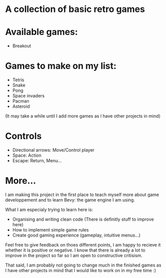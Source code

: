 # A collection of basic retro games

# Available games:
* Breakout

# Games to make on my list:
* Tetris
* Snake
* Pong
* Space invaders
* Pacman
* Asteroid

(It may take a while until I add more games as I have other projects in mind)

# Controls
* Directional arrows: Move/Control player
* Space: Action
* Escape: Return, Menu...

# More...
I am making this project in the first place to teach myself more about game developpement and to learn Bevy: the game engine I am using.

What I am especialy trying to learn here is:
* Organising and writing clean code (There is definitly stuff to improve here)
* How to implement simple game rules
* Create good gaming experience (gameplay, intuitive menus...)

Feel free to give feedback on thoes different points, I am happy to recieve it whether it is positive or negative. I know that there is already a lot to improve in the project so far so I am open to constructive critisism.

That said, I am probably not going to change much in the finished games as I have other projects in mind that I would like to work on in my free time :)
